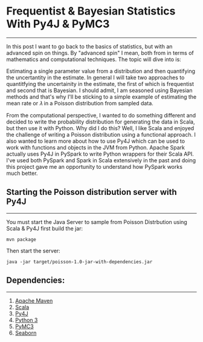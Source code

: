 # Frequentist & Bayesian Statistics With Py4J & PyMC3
----------

In this post I want to go back to the basics of statistics, but with an advanced spin on things. By "advanced spin" I mean, both from in terms of mathematics and computational techniques. The topic will dive into is:

Estimating a single parameter value from a distribution and then quantifying the uncertantity in the estimate.
In general I will take two approaches to quantitfying the uncertainity in the estimate, the first of which is frequentist and second that is Bayesian. I should admit, I am seasoned using Bayesian methods and that's why I'll be sticking to a simple example of estimating the mean rate or  𝜆  in a Poisson distribution from sampled data.

From the computational perspective, I wanted to do something different and decided to write the probability distribution for generating the data in Scala, but then use it with Python. Why did I do this? Well, I like Scala and enjoyed the challenge of writing a Poisson distribution using a functional approach. I also wanted to learn more about how to use Py4J which can be used to work with functions and objects in the JVM from Python. Apache Spark actually uses Py4J in PySpark to write Python wrappers for their Scala API. I've used both PySpark and Spark in Scala extensively in the past and doing this project gave me an opportunity to understand how PySpark works much better.

## Starting the Poisson distribution server with Py4J
--------

You must start the Java Server to sample from Poisson Distrbution using Scala & Py4J first build the jar:

	mvn package

Then start the server:

	java -jar target/poisson-1.0-jar-with-dependencies.jar


## Dependencies:
----------
1. [Apache Maven](https://maven.apache.org/)
2. [Scala](https://www.scala-lang.org/)
3. [Py4J](https://www.py4j.org/)
4. [Python 3](https://www.python.org/)
5. [PyMC3](https://docs.pymc.io/)
6. [Seaborn](https://seaborn.pydata.org/)




